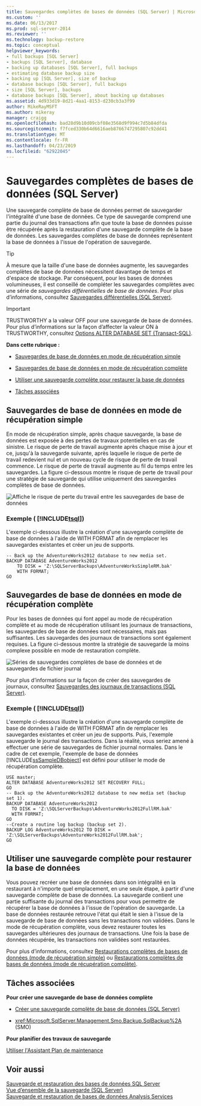 ```yaml
---
title: Sauvegardes complètes de bases de données (SQL Server) | Microsoft Docs
ms.custom: ''
ms.date: 06/13/2017
ms.prod: sql-server-2014
ms.reviewer: ''
ms.technology: backup-restore
ms.topic: conceptual
helpviewer_keywords:
- full backups [SQL Server]
- backups [SQL Server], database
- backing up databases [SQL Server], full backups
- estimating database backup size
- backing up [SQL Server], size of backup
- database backups [SQL Server], full backups
- size [SQL Server], backups
- database backups [SQL Server], about backing up databases
ms.assetid: 4d933d19-8d21-4aa1-8153-d230cb3a3f99
author: MikeRayMSFT
ms.author: mikeray
manager: craigg
ms.openlocfilehash: bad28d9b10d09cbf08e3568d9f994c7d5b84dfda
ms.sourcegitcommit: f7fced330b64d6616aeb8766747295807c92dd41
ms.translationtype: MT
ms.contentlocale: fr-FR
ms.lasthandoff: 04/23/2019
ms.locfileid: "62922045"
---
```

# <a name="full-database-backups-sql-server"></a>Sauvegardes complètes de bases de données (SQL Server)
  Une sauvegarde complète de base de données permet de sauvegarder l'intégralité d'une base de données. Ce type de sauvegarde comprend une partie du journal des transactions afin que toute la base de données puisse être récupérée après la restauration d'une sauvegarde complète de la base de données. Les sauvegardes complètes de base de données représentent la base de données à l'issue de l'opération de sauvegarde.  
  
> [!TIP]  
>  À mesure que la taille d'une base de données augmente, les sauvegardes complètes de base de données nécessitent davantage de temps et d'espace de stockage. Par conséquent, pour les bases de données volumineuses, il est conseillé de compléter les sauvegardes complètes avec une série de *sauvegardes différentielles de base de données*. Pour plus d’informations, consultez [Sauvegardes différentielles &#40;SQL Server&#41;](differential-backups-sql-server.md).  
  
> [!IMPORTANT]  
>  TRUSTWORTHY a la valeur OFF pour une sauvegarde de base de données. Pour plus d’informations sur la façon d’affecter la valeur ON à TRUSTWORTHY, consultez [Options ALTER DATABASE SET &#40;Transact-SQL&#41;](/sql/t-sql/statements/alter-database-transact-sql-set-options).  
  
 **Dans cette rubrique :**  
  
-   [Sauvegardes de base de données en mode de récupération simple](#DbBuRMs)  
  
-   [Sauvegardes de base de données en mode de récupération complète](#DbBuRMf)  
  
-   [Utiliser une sauvegarde complète pour restaurer la base de données](#RestoreDbBu)  
  
-   [Tâches associées](#RelatedTasks)  
  
##  <a name="DbBuRMs"></a> Sauvegardes de base de données en mode de récupération simple  
 En mode de récupération simple, après chaque sauvegarde, la base de données est exposée à des pertes de travaux potentielles en cas de sinistre. Le risque de perte de travail augmente après chaque mise à jour et ce, jusqu'à la sauvegarde suivante, après laquelle le risque de perte de travail redevient nul et un nouveau cycle de risque de perte de travail commence. Le risque de perte de travail augmente au fil du temps entre les sauvegardes. La figure ci-dessous montre le risque de perte de travail pour une stratégie de sauvegarde qui utilise uniquement des sauvegardes complètes de base de données.  
  
 ![Affiche le risque de perte du travail entre les sauvegardes de base de données](../../database-engine/media/bnr-rmsimple-1-fulldb-backups.gif "Affiche le risque de perte du travail entre les sauvegardes de base de données")  
  
### <a name="example--includetsqlincludestsql-mdmd"></a>Exemple ( [!INCLUDE[tsql](../../../includes/tsql-md.md)])  
 L'exemple ci-dessous illustre la création d'une sauvegarde complète de base de données à l'aide de WITH FORMAT afin de remplacer les sauvegardes existantes et créer un jeu de supports.  
  
```  
-- Back up the AdventureWorks2012 database to new media set.  
BACKUP DATABASE AdventureWorks2012  
    TO DISK = 'Z:\SQLServerBackups\AdventureWorksSimpleRM.bak'   
    WITH FORMAT;  
GO  
```  
  
##  <a name="DbBuRMf"></a> Sauvegardes de base de données en mode de récupération complète  
 Pour les bases de données qui font appel au mode de récupération complète et au mode de récupération utilisant les journaux de transactions, les sauvegardes de base de données sont nécessaires, mais pas suffisantes. Les sauvegardes des journaux de transactions sont également requises. La figure ci-dessous montre la stratégie de sauvegarde la moins complexe possible en mode de restauration complète.  
  
 ![Séries de sauvegardes complètes de base de données et de sauvegardes de fichier journal](../../database-engine/media/bnr-rmfull-1-fulldb-log-backups.gif "Séries de sauvegardes complètes de base de données et de sauvegardes de fichier journal")  
  
 Pour plus d’informations sur la façon de créer des sauvegardes de journaux, consultez [Sauvegardes des journaux de transactions &#40;SQL Server&#41;](transaction-log-backups-sql-server.md).  
  
### <a name="example--includetsqlincludestsql-mdmd"></a>Exemple ( [!INCLUDE[tsql](../../../includes/tsql-md.md)])  
 L'exemple ci-dessous illustre la création d'une sauvegarde complète de base de données à l'aide de WITH FORMAT afin de remplacer les sauvegardes existantes et créer un jeu de supports. Puis, l'exemple sauvegarde le journal des transactions. Dans la réalité, vous seriez amené à effectuer une série de sauvegardes de fichier journal normales. Dans le cadre de cet exemple, l'exemple de base de données [!INCLUDE[ssSampleDBobject](../../includes/sssampledbobject-md.md)] est défini pour utiliser le mode de récupération complète.  
  
```  
USE master;  
ALTER DATABASE AdventureWorks2012 SET RECOVERY FULL;  
GO  
-- Back up the AdventureWorks2012 database to new media set (backup set 1).  
BACKUP DATABASE AdventureWorks2012  
  TO DISK = 'Z:\SQLServerBackups\AdventureWorks2012FullRM.bak'   
  WITH FORMAT;  
GO  
--Create a routine log backup (backup set 2).  
BACKUP LOG AdventureWorks2012 TO DISK = 'Z:\SQLServerBackups\AdventureWorks2012FullRM.bak';  
GO  
```  
  
##  <a name="RestoreDbBu"></a> Utiliser une sauvegarde complète pour restaurer la base de données  
 Vous pouvez recréer une base de données dans son intégralité en la restaurant à n'importe quel emplacement, en une seule étape, à partir d'une sauvegarde complète de base de données. La sauvegarde contient une partie suffisante du journal des transactions pour vous permettre de récupérer la base de données à l'issue de l'opération de sauvegarde. La base de données restaurée retrouve l'état qui était le sien à l'issue de la sauvegarde de base de données sans les transactions non validées. Dans le mode de récupération complète, vous devez restaurer toutes les sauvegardes ultérieures des journaux de transactions. Une fois la base de données récupérée, les transactions non validées sont restaurées.  
  
 Pour plus d’informations, consultez [Restaurations complètes de bases de données &#40;mode de récupération simple&#41;](complete-database-restores-simple-recovery-model.md) ou [Restaurations complètes de bases de données &#40;mode de récupération complète&#41;](complete-database-restores-full-recovery-model.md).  
  
##  <a name="RelatedTasks"></a> Tâches associées  
 **Pour créer une sauvegarde de base de données complète**  
  
-   [Créer une sauvegarde complète de base de données &#40;SQL Server&#41;](create-a-full-database-backup-sql-server.md)  
  
-   <xref:Microsoft.SqlServer.Management.Smo.Backup.SqlBackup%2A> (SMO)  
  
 **Pour planifier des travaux de sauvegarde**  
  
 [Utiliser l'Assistant Plan de maintenance](../maintenance-plans/use-the-maintenance-plan-wizard.md)  
  
## <a name="see-also"></a>Voir aussi  
 [Sauvegarde et restauration des bases de données SQL Server](back-up-and-restore-of-sql-server-databases.md)   
 [Vue d’ensemble de la sauvegarde &#40;SQL Server&#41;](backup-overview-sql-server.md)   
 [Sauvegarde et restauration de bases de données Analysis Services](../../analysis-services/multidimensional-models/backup-and-restore-of-analysis-services-databases.md)  
  
  
